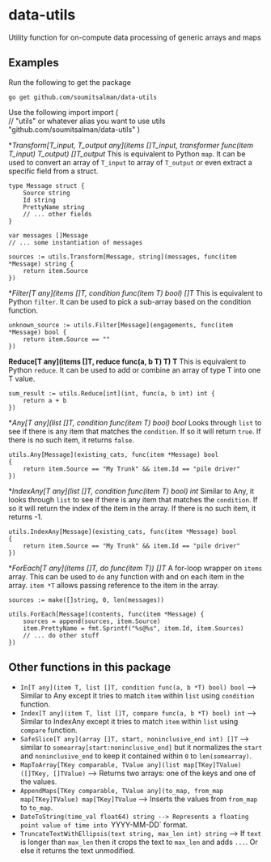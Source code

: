 # data-utils
Utility function for on-compute data processing of generic arrays and maps

## Examples
Run the following to get the package

```
go get github.com/soumitsalman/data-utils
```

Use the following import
import (    
    // "utils" or whatever alias you want to use
    utils "github.com/soumitsalman/data-utils"
)

**Transform[T_input, T_output any](items []T_input, transformer func(item *T_input) T_output) []T_output**
This is equivalent to Python `map`. It can be used to convert an array of `T_input` to array of `T_output` or even extract a specific field from a struct.

```
type Message struct {
    Source string
    Id string
    PrettyName string
    // ... other fields
}

var messages []Message
// ... some instantiation of messages

sources := utils.Transform[Message, string](messages, func(item *Message) string { 
    return item.Source 
})
```

**Filter[T any](items []T, condition func(item *T) bool) []T**
This is equivalent to Python `filter`. It can be used to pick a sub-array based on the condition function.

```
unknown_source := utils.Filter[Message](engagements, func(item *Message) bool {
	return item.Source == ""
})
```

**Reduce[T any](items []T, reduce func(a, b T) T) T**
This is equivalent to Python `reduce`. It can be used to add or combine an array of type T into one T value.

```
sum_result := utils.Reduce[int](int, func(a, b int) int { 
    return a + b 
})
```

**Any[T any](list []T, condition func(item *T) bool) bool**
Looks through `list` to see if there is any item that matches the `condition`. If so it will return `true`. If there is no such item, it returns `false`.

```
utils.Any[Message](existing_cats, func(item *Message) bool 
{ 
    return item.Source == "My Trunk" && item.Id == "pile driver" 
})
```

**IndexAny[T any](list []T, condition func(item *T) bool) int**
Similar to Any, it looks through `list` to see if there is any item that matches the `condition`. If so it will return the index of the item in the array. If there is no such item, it returns -1.

```
utils.IndexAny[Message](existing_cats, func(item *Message) bool 
{ 
    return item.Source == "My Trunk" && item.Id == "pile driver" 
})
```

**ForEach[T any](items []T, do func(item *T)) []T**
A for-loop wrapper on `items` array. This can be used to `do` any function with and on each item in the array. `item *T` allows passing reference to the item in the array.

```
sources := make([]string, 0, len(messages))

utils.ForEach[Message](contents, func(item *Message) {
	sources = append(sources, item.Source)
    item.PrettyName = fmt.Sprintf("%s@%s", item.Id, item.Sources)
    // ... do other stuff
})
```

## Other functions in this package
* `In[T any](item T, list []T, condition func(a, b *T) bool) bool` --> Similar to Any except it tries to match `item` within `list` using `condition` function.
* `Index[T any](item T, list []T, compare func(a, b *T) bool) int` --> Similar to IndexAny except it tries to match `item` within `list` using `compare` function.
* `SafeSlice[T any](array []T, start, noninclusive_end int) []T` --> similar to `somearray[start:noninclusive_end]` but it normalizes the `start` and `noninclusive_end` to keep it contained within `0` to `len(somearray)`.
* `MapToArray[TKey comparable, TValue any](list map[TKey]TValue) ([]TKey, []TValue)` --> Returns two arrays: one of the keys and one of the values.
* `AppendMaps[TKey comparable, TValue any](to_map, from_map map[TKey]TValue) map[TKey]TValue` --> Inserts the values from `from_map` to `to_map`.
* `DateToString(time_val float64) string --> Represents a floating point value of time into `YYYY-MM-DD` format.
* `TruncateTextWithEllipsis(text string, max_len int) string` --> If `text` is longer than `max_len` then it crops the text to `max_len` and adds `...`. Or else it returns the text unmodified.


